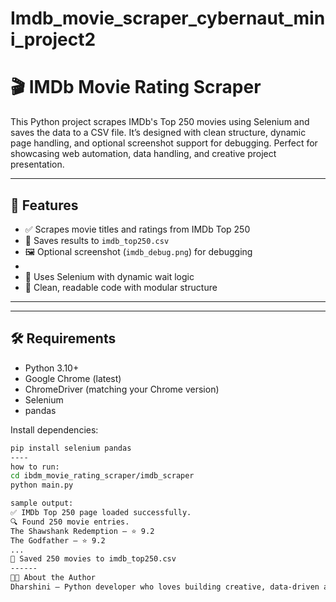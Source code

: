 # Imdb_movie_scraper_cybernaut_mini_project2
# 🎬 IMDb Movie Rating Scraper

This Python project scrapes IMDb's Top 250 movies using Selenium and saves the data to a CSV file. It’s designed with clean structure, dynamic page handling, and optional screenshot support for debugging. Perfect for showcasing web automation, data handling, and creative project presentation.

---

## 🚀 Features

- ✅ Scrapes movie titles and ratings from IMDb Top 250
- 📁 Saves results to `imdb_top250.csv`
- 🖼️ Optional screenshot (`imdb_debug.png`) for debugging
- 
- 🧠 Uses Selenium with dynamic wait logic
- 🧹 Clean, readable code with modular structure

---

---

## 🛠️ Requirements

- Python 3.10+
- Google Chrome (latest)
- ChromeDriver (matching your Chrome version)
- Selenium
- pandas

Install dependencies:

```bash
pip install selenium pandas
----
how to run:
cd ibdm_movie_rating_scraper/imdb_scraper
python main.py

sample output:
✅ IMDb Top 250 page loaded successfully.
🔍 Found 250 movie entries.
The Shawshank Redemption — ⭐ 9.2
The Godfather — ⭐ 9.2
...
📁 Saved 250 movies to imdb_top250.csv
------
👩‍💻 About the Author
Dharshini — Python developer who loves building creative, data-driven applications. This project is part of her internship portfolio and shows her skills in automation, web scraping, and clean project presentation.
